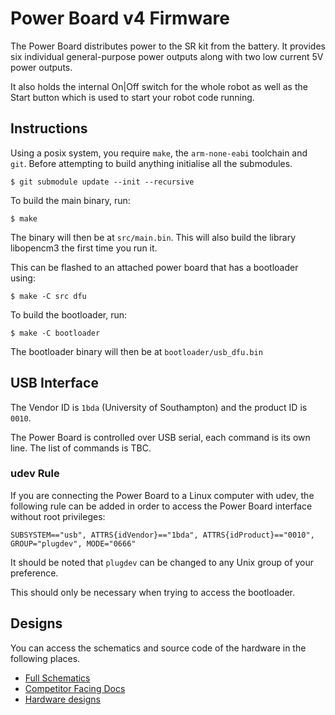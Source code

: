 # Power Board v4 Firmware

The Power Board distributes power to the SR kit from the battery. It
provides six individual general-purpose power outputs along with two low
current 5V power outputs.

It also holds the internal On\|Off switch for the whole robot as well as
the Start button which is used to start your robot code running.

## Instructions

Using a posix system, you require `make`, the `arm-none-eabi` toolchain and `git`.
Before attempting to build anything initialise all the submodules.
```shell
$ git submodule update --init --recursive
```

To build the main binary, run:
```shell
$ make
```
The binary will then be at `src/main.bin`.
This will also build the library libopencm3 the first time you run it.

This can be flashed to an attached power board that has a bootloader using:
```shell
$ make -C src dfu
```

To build the bootloader, run:
```shell
$ make -C bootloader
```
The bootloader binary will then be at `bootloader/usb_dfu.bin`


## USB Interface

The Vendor ID is `1bda` (University of Southampton) and the product ID
is `0010`.

The Power Board is controlled over USB serial, each command is its own line.
The list of commands is TBC.

### udev Rule

If you are connecting the Power Board to a Linux computer with udev, the
following rule can be added in order to access the Power Board interface
without root privileges:

`SUBSYSTEM=="usb", ATTRS{idVendor}=="1bda", ATTRS{idProduct}=="0010", GROUP="plugdev", MODE="0666"`

It should be noted that `plugdev` can be changed to any Unix group of
your preference.

This should only be necessary when trying to access the bootloader.

## Designs

You can access the schematics and source code of the hardware in the following places.
-   [Full Schematics](https://www.studentrobotics.org/resources/kit/power-schematic.pdf)
-   [Competitor Facing Docs](https://www.studentrobotics.org/docs/kit/power_board)
-   [Hardware designs](https://github.com/srobo/power-v4-hw)
